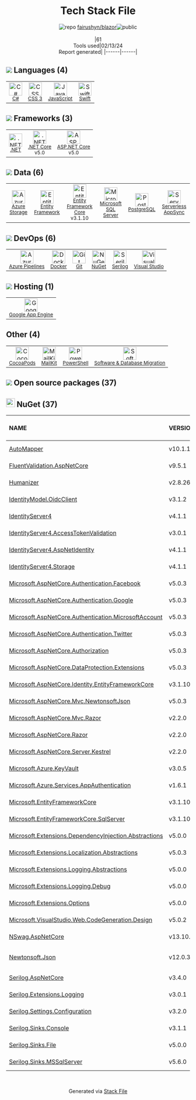 <!--
&lt;--- Readme.md Snippet without images Start ---&gt;
## Tech Stack
fairushyn/blazor is built on the following main stack:

- [C#](http://csharp.net) – Languages
- [JavaScript](https://developer.mozilla.org/en-US/docs/Web/JavaScript) – Languages
- [Swift](https://developer.apple.com/swift/) – Languages
- [.NET](http://www.microsoft.com/net/) – Frameworks (Full Stack)
- [.NET Core](https://docs.microsoft.com/en-us/dotnet/core/) – Frameworks (Full Stack)
- [ASP.NET Core](docs.microsoft.com/en-us/aspnet/core/) – Frameworks (Full Stack)
- [Azure Storage](http://azure.microsoft.com/en-us/services/storage/) – Cloud Storage
- [Entity Framework](https://docs.microsoft.com/en-us/aspnet/entity-framework) – Object Relational Mapper (ORM)
- [Entity Framework Core](https://docs.microsoft.com/en-us/ef/core/) – Object Relational Mapper (ORM)
- [Microsoft SQL Server](http://microsoft.com/sqlserver) – Databases
- [PostgreSQL](http://www.postgresql.org/) – Databases
- [Serverless AppSync](https://github.com/serverless-components/aws-app-sync) – GraphQL Tools
- [Azure Pipelines](https://azure.microsoft.com/ko-kr/services/devops/pipelines/) – Continuous Integration
- [Docker](https://www.docker.com/) – Virtual Machine Platforms & Containers
- [Serilog](http://serilog.net/) – Log Management
- [Visual Studio](http://msdn.microsoft.com/en-us/vstudio/aa718325.aspx) – Integrated Development Environment
- [Google App Engine](https://developers.google.com/appengine) – Platform as a Service
- [MailKit](https://github.com/jstedfast/MailKit) – Email API
- [PowerShell](https://docs.microsoft.com/en-us/powershell/) – Shells

Full tech stack [here](/techstack.md)

&lt;--- Readme.md Snippet without images End ---&gt;

&lt;--- Readme.md Snippet with images Start ---&gt;
## Tech Stack
fairushyn/blazor is built on the following main stack:

- <img width='25' height='25' src='https://img.stackshare.io/service/1015/1200px-C_Sharp_wordmark.svg.png' alt='C#'/> [C#](http://csharp.net) – Languages
- <img width='25' height='25' src='https://img.stackshare.io/service/1209/javascript.jpeg' alt='JavaScript'/> [JavaScript](https://developer.mozilla.org/en-US/docs/Web/JavaScript) – Languages
- <img width='25' height='25' src='https://img.stackshare.io/service/1009/tuHsaI2U.png' alt='Swift'/> [Swift](https://developer.apple.com/swift/) – Languages
- <img width='25' height='25' src='https://img.stackshare.io/service/1014/IoPy1dce_400x400.png' alt='.NET'/> [.NET](http://www.microsoft.com/net/) – Frameworks (Full Stack)
- <img width='25' height='25' src='https://img.stackshare.io/service/6403/default_91fc1f0ee315262794273aa1387eaf8fed8436e6.png' alt='.NET Core'/> [.NET Core](https://docs.microsoft.com/en-us/dotnet/core/) – Frameworks (Full Stack)
- <img width='25' height='25' src='https://img.stackshare.io/service/11331/asp.net-core.png' alt='ASP.NET Core'/> [ASP.NET Core](docs.microsoft.com/en-us/aspnet/core/) – Frameworks (Full Stack)
- <img width='25' height='25' src='https://img.stackshare.io/service/2099/azureStorage.png' alt='Azure Storage'/> [Azure Storage](http://azure.microsoft.com/en-us/services/storage/) – Cloud Storage
- <img width='25' height='25' src='https://img.stackshare.io/service/3251/no-img-open-source.png' alt='Entity Framework'/> [Entity Framework](https://docs.microsoft.com/en-us/aspnet/entity-framework) – Object Relational Mapper (ORM)
- <img width='25' height='25' src='https://img.stackshare.io/service/10254/no-img-open-source.png' alt='Entity Framework Core'/> [Entity Framework Core](https://docs.microsoft.com/en-us/ef/core/) – Object Relational Mapper (ORM)
- <img width='25' height='25' src='https://img.stackshare.io/service/1027/sql_server.png' alt='Microsoft SQL Server'/> [Microsoft SQL Server](http://microsoft.com/sqlserver) – Databases
- <img width='25' height='25' src='https://img.stackshare.io/service/1028/ASOhU5xJ.png' alt='PostgreSQL'/> [PostgreSQL](http://www.postgresql.org/) – Databases
- <img width='25' height='25' src='https://img.stackshare.io/service/11394/appsync.png' alt='Serverless AppSync'/> [Serverless AppSync](https://github.com/serverless-components/aws-app-sync) – GraphQL Tools
- <img width='25' height='25' src='https://img.stackshare.io/service/10164/528389819366_e7a0672f0480b3e98d21_512.png' alt='Azure Pipelines'/> [Azure Pipelines](https://azure.microsoft.com/ko-kr/services/devops/pipelines/) – Continuous Integration
- <img width='25' height='25' src='https://img.stackshare.io/service/586/n4u37v9t_400x400.png' alt='Docker'/> [Docker](https://www.docker.com/) – Virtual Machine Platforms & Containers
- <img width='25' height='25' src='https://img.stackshare.io/service/4283/5691010.png' alt='Serilog'/> [Serilog](http://serilog.net/) – Log Management
- <img width='25' height='25' src='https://img.stackshare.io/service/1451/SR2hUhQN.png' alt='Visual Studio'/> [Visual Studio](http://msdn.microsoft.com/en-us/vstudio/aa718325.aspx) – Integrated Development Environment
- <img width='25' height='25' src='https://img.stackshare.io/service/139/s01TMTGn.png' alt='Google App Engine'/> [Google App Engine](https://developers.google.com/appengine) – Platform as a Service
- <img width='25' height='25' src='https://img.stackshare.io/service/7095/no-img-open-source.png' alt='MailKit'/> [MailKit](https://github.com/jstedfast/MailKit) – Email API
- <img width='25' height='25' src='https://img.stackshare.io/service/3681/powershell-logo.png' alt='PowerShell'/> [PowerShell](https://docs.microsoft.com/en-us/powershell/) – Shells

Full tech stack [here](/techstack.md)

&lt;--- Readme.md Snippet with images End ---&gt;
-->
<div align="center">

# Tech Stack File
![](https://img.stackshare.io/repo.svg "repo") [fairushyn/blazor](https://github.com/fairushyn/blazor)![](https://img.stackshare.io/public_badge.svg "public")
<br/><br/>
|61<br/>Tools used|02/13/24 <br/>Report generated|
|------|------|
</div>

## <img src='https://img.stackshare.io/languages.svg'/> Languages (4)
<table><tr>
  <td align='center'>
  <img width='36' height='36' src='https://img.stackshare.io/service/1015/1200px-C_Sharp_wordmark.svg.png' alt='C#'>
  <br>
  <sub><a href="http://csharp.net">C#</a></sub>
  <br>
  <sub></sub>
</td>

<td align='center'>
  <img width='36' height='36' src='https://img.stackshare.io/service/6727/css.png' alt='CSS 3'>
  <br>
  <sub><a href="https://developer.mozilla.org/en-US/docs/Web/CSS/CSS3">CSS 3</a></sub>
  <br>
  <sub></sub>
</td>

<td align='center'>
  <img width='36' height='36' src='https://img.stackshare.io/service/1209/javascript.jpeg' alt='JavaScript'>
  <br>
  <sub><a href="https://developer.mozilla.org/en-US/docs/Web/JavaScript">JavaScript</a></sub>
  <br>
  <sub></sub>
</td>

<td align='center'>
  <img width='36' height='36' src='https://img.stackshare.io/service/1009/tuHsaI2U.png' alt='Swift'>
  <br>
  <sub><a href="https://developer.apple.com/swift/">Swift</a></sub>
  <br>
  <sub></sub>
</td>

</tr>
</table>

## <img src='https://img.stackshare.io/frameworks.svg'/> Frameworks (3)
<table><tr>
  <td align='center'>
  <img width='36' height='36' src='https://img.stackshare.io/service/1014/IoPy1dce_400x400.png' alt='.NET'>
  <br>
  <sub><a href="http://www.microsoft.com/net/">.NET</a></sub>
  <br>
  <sub></sub>
</td>

<td align='center'>
  <img width='36' height='36' src='https://img.stackshare.io/service/6403/default_91fc1f0ee315262794273aa1387eaf8fed8436e6.png' alt='.NET Core'>
  <br>
  <sub><a href="https://docs.microsoft.com/en-us/dotnet/core/">.NET Core</a></sub>
  <br>
  <sub>v5.0</sub>
</td>

<td align='center'>
  <img width='36' height='36' src='https://img.stackshare.io/service/11331/asp.net-core.png' alt='ASP.NET Core'>
  <br>
  <sub><a href="docs.microsoft.com/en-us/aspnet/core/">ASP.NET Core</a></sub>
  <br>
  <sub>v5.0</sub>
</td>

</tr>
</table>

## <img src='https://img.stackshare.io/databases.svg'/> Data (6)
<table><tr>
  <td align='center'>
  <img width='36' height='36' src='https://img.stackshare.io/service/2099/azureStorage.png' alt='Azure Storage'>
  <br>
  <sub><a href="http://azure.microsoft.com/en-us/services/storage/">Azure Storage</a></sub>
  <br>
  <sub></sub>
</td>

<td align='center'>
  <img width='36' height='36' src='https://img.stackshare.io/service/3251/no-img-open-source.png' alt='Entity Framework'>
  <br>
  <sub><a href="https://docs.microsoft.com/en-us/aspnet/entity-framework">Entity Framework</a></sub>
  <br>
  <sub></sub>
</td>

<td align='center'>
  <img width='36' height='36' src='https://img.stackshare.io/service/10254/no-img-open-source.png' alt='Entity Framework Core'>
  <br>
  <sub><a href="https://docs.microsoft.com/en-us/ef/core/">Entity Framework Core</a></sub>
  <br>
  <sub>v3.1.10</sub>
</td>

<td align='center'>
  <img width='36' height='36' src='https://img.stackshare.io/service/1027/sql_server.png' alt='Microsoft SQL Server'>
  <br>
  <sub><a href="http://microsoft.com/sqlserver">Microsoft SQL Server</a></sub>
  <br>
  <sub></sub>
</td>

<td align='center'>
  <img width='36' height='36' src='https://img.stackshare.io/service/1028/ASOhU5xJ.png' alt='PostgreSQL'>
  <br>
  <sub><a href="http://www.postgresql.org/">PostgreSQL</a></sub>
  <br>
  <sub></sub>
</td>

<td align='center'>
  <img width='36' height='36' src='https://img.stackshare.io/service/11394/appsync.png' alt='Serverless AppSync'>
  <br>
  <sub><a href="https://github.com/serverless-components/aws-app-sync">Serverless AppSync</a></sub>
  <br>
  <sub></sub>
</td>

</tr>
</table>

## <img src='https://img.stackshare.io/devops.svg'/> DevOps (6)
<table><tr>
  <td align='center'>
  <img width='36' height='36' src='https://img.stackshare.io/service/10164/528389819366_e7a0672f0480b3e98d21_512.png' alt='Azure Pipelines'>
  <br>
  <sub><a href="https://azure.microsoft.com/ko-kr/services/devops/pipelines/">Azure Pipelines</a></sub>
  <br>
  <sub></sub>
</td>

<td align='center'>
  <img width='36' height='36' src='https://img.stackshare.io/service/586/n4u37v9t_400x400.png' alt='Docker'>
  <br>
  <sub><a href="https://www.docker.com/">Docker</a></sub>
  <br>
  <sub></sub>
</td>

<td align='center'>
  <img width='36' height='36' src='https://img.stackshare.io/service/1046/git.png' alt='Git'>
  <br>
  <sub><a href="http://git-scm.com/">Git</a></sub>
  <br>
  <sub></sub>
</td>

<td align='center'>
  <img width='36' height='36' src='https://img.stackshare.io/service/2637/6I3oEOP4_400x400.jpg' alt='NuGet'>
  <br>
  <sub><a href="https://www.nuget.org/">NuGet</a></sub>
  <br>
  <sub></sub>
</td>

<td align='center'>
  <img width='36' height='36' src='https://img.stackshare.io/service/4283/5691010.png' alt='Serilog'>
  <br>
  <sub><a href="http://serilog.net/">Serilog</a></sub>
  <br>
  <sub></sub>
</td>

<td align='center'>
  <img width='36' height='36' src='https://img.stackshare.io/service/1451/SR2hUhQN.png' alt='Visual Studio'>
  <br>
  <sub><a href="http://msdn.microsoft.com/en-us/vstudio/aa718325.aspx">Visual Studio</a></sub>
  <br>
  <sub></sub>
</td>

</tr>
</table>

## <img src='https://img.stackshare.io/hosting.svg'/> Hosting (1)
<table><tr>
  <td align='center'>
  <img width='36' height='36' src='https://img.stackshare.io/service/139/s01TMTGn.png' alt='Google App Engine'>
  <br>
  <sub><a href="https://developers.google.com/appengine">Google App Engine</a></sub>
  <br>
  <sub></sub>
</td>

</tr>
</table>

## Other (4)
<table><tr>
  <td align='center'>
  <img width='36' height='36' src='https://img.stackshare.io/service/2426/e1cbdef9d4b11484049a033886578e54_400x400.png' alt='CocoaPods'>
  <br>
  <sub><a href="https://cocoapods.org/">CocoaPods</a></sub>
  <br>
  <sub></sub>
</td>

<td align='center'>
  <img width='36' height='36' src='https://img.stackshare.io/service/7095/no-img-open-source.png' alt='MailKit'>
  <br>
  <sub><a href="https://github.com/jstedfast/MailKit">MailKit</a></sub>
  <br>
  <sub></sub>
</td>

<td align='center'>
  <img width='36' height='36' src='https://img.stackshare.io/service/3681/powershell-logo.png' alt='PowerShell'>
  <br>
  <sub><a href="https://docs.microsoft.com/en-us/powershell/">PowerShell</a></sub>
  <br>
  <sub></sub>
</td>

<td align='center'>
  <img width='36' height='36' src='https://img.stackshare.io/service/426/fDAGZwLE_normal.jpeg' alt='Software & Database Migration'>
  <br>
  <sub><a href="http://worpcloud.com/">Software & Database Migration</a></sub>
  <br>
  <sub></sub>
</td>

</tr>
</table>


## <img src='https://img.stackshare.io/group.svg' /> Open source packages (37)</h2>

## <img width='24' height='24' src='https://img.stackshare.io/service/2637/6I3oEOP4_400x400.jpg'/> NuGet (37)

|NAME|VERSION|LAST UPDATED|LAST UPDATED BY|LICENSE|VULNERABILITIES|
|:------|:------|:------|:------|:------|:------|
|[AutoMapper](https://www.nuget.org/AutoMapper)|v10.1.1|03/06/21|Roman Fairushyn |MIT|N/A|
|[FluentValidation.AspNetCore](https://www.nuget.org/FluentValidation.AspNetCore)|v9.5.1|03/06/21|Roman Fairushyn |Apache-2.0|N/A|
|[Humanizer](https://www.nuget.org/Humanizer)|v2.8.26|03/06/21|Roman Fairushyn |MIT|N/A|
|[IdentityModel.OidcClient](https://www.nuget.org/IdentityModel.OidcClient)|v3.1.2|03/06/21|Roman Fairushyn |Apache-2.0|N/A|
|[IdentityServer4](https://www.nuget.org/IdentityServer4)|v4.1.1|03/06/21|Roman Fairushyn |Apache-2.0|N/A|
|[IdentityServer4.AccessTokenValidation](https://www.nuget.org/IdentityServer4.AccessTokenValidation)|v3.0.1|03/06/21|Roman Fairushyn |Apache-2.0|N/A|
|[IdentityServer4.AspNetIdentity](https://www.nuget.org/IdentityServer4.AspNetIdentity)|v4.1.1|03/06/21|Roman Fairushyn |Apache-2.0|N/A|
|[IdentityServer4.Storage](https://www.nuget.org/IdentityServer4.Storage)|v4.1.1|03/06/21|Roman Fairushyn |Apache-2.0|N/A|
|[Microsoft.AspNetCore.Authentication.Facebook](https://www.nuget.org/Microsoft.AspNetCore.Authentication.Facebook)|v5.0.3|03/06/21|Roman Fairushyn |Apache-2.0|N/A|
|[Microsoft.AspNetCore.Authentication.Google](https://www.nuget.org/Microsoft.AspNetCore.Authentication.Google)|v5.0.3|03/06/21|Roman Fairushyn |Apache-2.0|N/A|
|[Microsoft.AspNetCore.Authentication.MicrosoftAccount](https://www.nuget.org/Microsoft.AspNetCore.Authentication.MicrosoftAccount)|v5.0.3|03/06/21|Roman Fairushyn |Apache-2.0|N/A|
|[Microsoft.AspNetCore.Authentication.Twitter](https://www.nuget.org/Microsoft.AspNetCore.Authentication.Twitter)|v5.0.3|03/06/21|Roman Fairushyn |Apache-2.0|N/A|
|[Microsoft.AspNetCore.Authorization](https://www.nuget.org/Microsoft.AspNetCore.Authorization)|v5.0.3|03/06/21|Roman Fairushyn |Apache-2.0|N/A|
|[Microsoft.AspNetCore.DataProtection.Extensions](https://www.nuget.org/Microsoft.AspNetCore.DataProtection.Extensions)|v5.0.3|03/06/21|Roman Fairushyn |Apache-2.0|N/A|
|[Microsoft.AspNetCore.Identity.EntityFrameworkCore](https://www.nuget.org/Microsoft.AspNetCore.Identity.EntityFrameworkCore)|v3.1.10|03/06/21|Roman Fairushyn |Apache-2.0|N/A|
|[Microsoft.AspNetCore.Mvc.NewtonsoftJson](https://www.nuget.org/Microsoft.AspNetCore.Mvc.NewtonsoftJson)|v5.0.3|03/06/21|Roman Fairushyn |Apache-2.0|N/A|
|[Microsoft.AspNetCore.Mvc.Razor](https://www.nuget.org/Microsoft.AspNetCore.Mvc.Razor)|v2.2.0|03/06/21|Roman Fairushyn |N/A|N/A|
|[Microsoft.AspNetCore.Razor](https://www.nuget.org/Microsoft.AspNetCore.Razor)|v2.2.0|03/06/21|Roman Fairushyn |N/A|N/A|
|[Microsoft.AspNetCore.Server.Kestrel](https://www.nuget.org/Microsoft.AspNetCore.Server.Kestrel)|v2.2.0|03/06/21|Roman Fairushyn |N/A|N/A|
|[Microsoft.Azure.KeyVault](https://www.nuget.org/Microsoft.Azure.KeyVault)|v3.0.5|03/06/21|Roman Fairushyn |MIT|N/A|
|[Microsoft.Azure.Services.AppAuthentication](https://www.nuget.org/Microsoft.Azure.Services.AppAuthentication)|v1.6.1|03/06/21|Roman Fairushyn |MIT|N/A|
|[Microsoft.EntityFrameworkCore](https://www.nuget.org/Microsoft.EntityFrameworkCore)|v3.1.10|03/06/21|Roman Fairushyn |Apache-2.0|N/A|
|[Microsoft.EntityFrameworkCore.SqlServer](https://www.nuget.org/Microsoft.EntityFrameworkCore.SqlServer)|v3.1.10|03/06/21|Roman Fairushyn |Apache-2.0|N/A|
|[Microsoft.Extensions.DependencyInjection.Abstractions](https://www.nuget.org/Microsoft.Extensions.DependencyInjection.Abstractions)|v5.0.0|03/06/21|Roman Fairushyn |Apache-2.0|N/A|
|[Microsoft.Extensions.Localization.Abstractions](https://www.nuget.org/Microsoft.Extensions.Localization.Abstractions)|v5.0.3|03/06/21|Roman Fairushyn |Apache-2.0|N/A|
|[Microsoft.Extensions.Logging.Abstractions](https://www.nuget.org/Microsoft.Extensions.Logging.Abstractions)|v5.0.0|03/06/21|Roman Fairushyn |Apache-2.0|N/A|
|[Microsoft.Extensions.Logging.Debug](https://www.nuget.org/Microsoft.Extensions.Logging.Debug)|v5.0.0|03/06/21|Roman Fairushyn |Apache-2.0|N/A|
|[Microsoft.Extensions.Options](https://www.nuget.org/Microsoft.Extensions.Options)|v5.0.0|03/06/21|Roman Fairushyn |Apache-2.0|N/A|
|[Microsoft.VisualStudio.Web.CodeGeneration.Design](https://www.nuget.org/Microsoft.VisualStudio.Web.CodeGeneration.Design)|v5.0.2|03/06/21|Roman Fairushyn |Apache-2.0|N/A|
|[NSwag.AspNetCore](https://www.nuget.org/NSwag.AspNetCore)|v13.10.7|03/06/21|Roman Fairushyn |MIT|N/A|
|[Newtonsoft.Json](https://www.nuget.org/Newtonsoft.Json)|v12.0.3|03/06/21|Roman Fairushyn |MIT|[](https://github.com/advisories/GHSA-8rfx-6mr3-5jh3) (High)<br/>[CVE-2024-21907](https://github.com/advisories/GHSA-5crp-9r3c-p9vr) (High)|
|[Serilog.AspNetCore](https://www.nuget.org/Serilog.AspNetCore)|v3.4.0|03/06/21|Roman Fairushyn |Apache-2.0|N/A|
|[Serilog.Extensions.Logging](https://www.nuget.org/Serilog.Extensions.Logging)|v3.0.1|03/06/21|Roman Fairushyn |Apache-2.0|N/A|
|[Serilog.Settings.Configuration](https://www.nuget.org/Serilog.Settings.Configuration)|v3.2.0|03/06/21|Roman Fairushyn |Apache-2.0|N/A|
|[Serilog.Sinks.Console](https://www.nuget.org/Serilog.Sinks.Console)|v3.1.1|03/06/21|Roman Fairushyn |Apache-2.0|N/A|
|[Serilog.Sinks.File](https://www.nuget.org/Serilog.Sinks.File)|v5.0.0|03/06/21|Roman Fairushyn |N/A|N/A|
|[Serilog.Sinks.MSSqlServer](https://www.nuget.org/Serilog.Sinks.MSSqlServer)|v5.6.0|03/06/21|Roman Fairushyn |Apache-2.0|N/A|

<br/>
<div align='center'>

Generated via [Stack File](https://github.com/marketplace/stack-file)
